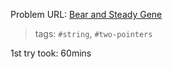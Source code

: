 Problem URL: [Bear and Steady Gene](https://www.hackerrank.com/challenges/bear-and-steady-gene/problem)

> tags: `#string`, `#two-pointers`

1st try took: 60mins
